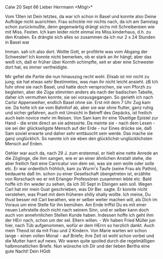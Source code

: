  Calw 20 Sept 66
Lieber Herrmann <Mögl>*

Vom 13ten ist Dein letztes, da war ich schon in Basel und konnte also Deine Aufträge nicht ausrichten. Frau schickte mir nichts nach, da ich am Samstag schon zurückmußte, denn gegenwärtig drängt sichs mit Schreibereien wie mit Miss. Festen. Ich kam leider nicht einmal ins Miss.kinderhaus, d.h. zu den Knaben. Es drängte sich alles so zusammen da ich nur 2 x 24 Stunden in Basel war

Imman. sah ich also dort. Wollte Gott, er profitirte was vom Abgang der Schwester! Ich konnte nicht bemerken, ob er stark an ihr hängt; aber das weiß ich, daß er früher über Kornth schimpfte, seit er aber eine Schwester dort hat, es immer vertheidigte.

Mir gefiel die Partie die nun hinauszog recht wohl. Elisab ist mir nicht zu jung; sie hat etwas sehr Bestimmtes, was man ihr nicht leicht ansieht. zB Ich fuhr ohne sie nach Basel, und hatte doch versprochen, sie von Pforzh zu begleiten, aber die Züge stimmten anders als nach der badischen Tabelle, daher ich vermuthen konnte, sie sei vorausgegangen. So gerieth ich nach Carlsr Appenweiher, endlich Basel ohne sie. Erst mit dem 7 Uhr Zug kam sie. Da holte ich sie vom Bahnhof ab, aber sie war ohne flutter, ganz ruhig und sicher gefahren, auch mit Umsicht in Betreff des Gepäcks, ist freilich auch kein novice mehr im Reisen. Von Sam kam ihr eine 10seitige Epistel zur Hand - die erste direct an sie adressirte. Da meinte sie - nach dem Lesen - sie sei der glückseligste Mensch auf der Erde - nur Eines drücke sie, daß Sam soviel erwarte und daher sehr enttäuscht sein werde. Das mache sie ganz unglücklich. So nannte ich sie eben den glücklichst-unglücklichsten Mensch auf Erden.

Oehler war auch da, nach 29 J. zum erstenmal, er hielt eine nette Anrede an die Zöglinge, die ihm sangen, wie er an einer ähnlichen Anstalt stehe, die aber freilich fast eine Carricatur von dem sei, was sie sein wolle oder solle etc. Er war ordentlich fröhlich, kam zu Wurm's Taufe (seine Frau als Pathin), bedauerte daß Im. schon zu einer Gesellschaft übergetreten ist, erzählte von Rorschach wo er mit Erlanger Professören zusammen lebte etc. Bald hoffe ich ihn wieder zu sehen, da ich 30 Sept in Ebingen sein soll. 
Wegen Carl hat mir mein Gust geschrieben, was Dir Ber. sagte. Er konnte nicht verstehen, was Praet mit dem früheren shilly shally wollte. Ich meine, Du thust besser mit Carl berathen, wie er selber weiter machen will, als Dich im Voraus um eine Stelle für ihn bemühen. Am Ende triffst Du es mit einer neuen Lehrstelle doch nicht nach seinem Sinn, und er selber kann doch auch von annehmlichen Stellen Kunde haben. Indessen hoffe ich geht ihm der HErr nach, schon um der sel. Eltern willen. - Wir haben Fried Müller jun hier, nach Tüb aufgenommen, wofür er dem HErrn so herzlich dankt. Auch mein Theod ist da mit Frau und 2 Kindern. Von Marie warten wir schon lange - einen vollen Monat - auf Briefe; ihre Zeit ist wohl schon vorbei und die Mutter harrt auf news. Wir waren quite spoiled durch die regelmäßigen halbmonatlichen Briefe. Nun wünsche ich Dir und der lieben Bertha eine gute Nacht!
 Dein HGdt
